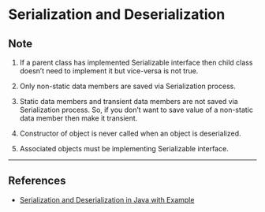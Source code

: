 # Serialization and Deserialization

## Note

1. If a parent class has implemented Serializable interface then child class doesn’t need to implement it but vice-versa is not true.

2. Only non-static data members are saved via Serialization process.

3. Static data members and transient data members are not saved via Serialization process. So, if you don’t want to save value of a non-static data member then make it transient.

4. Constructor of object is never called when an object is deserialized.
5. Associated objects must be implementing Serializable interface.

---

## References

* [Serialization and Deserialization in Java with Example](https://www.geeksforgeeks.org/serialization-in-java/)